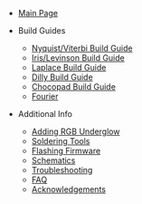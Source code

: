 * [Main Page](README.md)

* Build Guides

  * [Nyquist/Viterbi Build Guide](nyquist-build-guide.md)
  * [Iris/Levinson Build Guide](iris-build-guide.md)
  * [Laplace Build Guide](laplace-build-log.md)
  * [Dilly Build Guide](dilly-build-guide.md)
  * [Chocopad Build Guide](chocopad-build-guide.md)
  * [Fourier](https://imgur.com/a/wl0fS)

* Additional Info

  * [Adding RGB Underglow](adding-rgb-underglow.md)
  * [Soldering Tools](soldering-tools.md)
  * [Flashing Firmware](flashing-firmware.md)
  * [Schematics](schematics.md)
  * [Troubleshooting](troubleshooting.md)
  * [FAQ](faq.md)
  * [Acknowledgements](acknowledgements.md)
